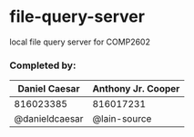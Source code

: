 # file-query-server
local file query server for COMP2602

### Completed by:
Daniel Caesar | Anthony Jr. Cooper
--------------|-------------------
816023385 | 816017231
@danieldcaesar | @lain-source